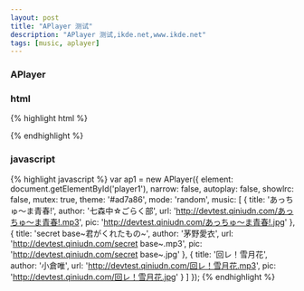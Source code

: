 ```yaml
---
layout: post
title: "APlayer 测试"
description: "APlayer 测试,ikde.net,www.ikde.net"
tags: [music, aplayer]
---
```


### APlayer
<div markdown="0">
<div id="player1" class="aplayer"></div>
<script>
var ap1 = new APlayer({
    element: document.getElementById('player1'),
    narrow: false,
    autoplay: false,
    showlrc: false,
    mutex: true,
    theme: '#ad7a86',
    mode: 'random',
    music: [
        {
            title: 'あっちゅ～ま青春!',
            author: '七森中☆ごらく部',
            url: 'http://devtest.qiniudn.com/あっちゅ～ま青春!.mp3',
            pic: 'http://devtest.qiniudn.com/あっちゅ～ま青春!.jpg'
        },
        {
            title: 'secret base~君がくれたもの~',
            author: '茅野愛衣',
            url: 'http://devtest.qiniudn.com/secret base~.mp3',
            pic: 'http://devtest.qiniudn.com/secret base~.jpg'
        },
        {
            title: '回レ！雪月花',
            author: '小倉唯',
            url: 'http://devtest.qiniudn.com/回レ！雪月花.mp3',
            pic: 'http://devtest.qiniudn.com/回レ！雪月花.jpg'
        }
    ]
});
</script>
</div>

### html

{% highlight html %}
<div id="player1" class="aplayer"></div>
{% endhighlight %}

### javascript

{% highlight javascript %}
var ap1 = new APlayer({
    element: document.getElementById('player1'),
    narrow: false,
    autoplay: false,
    showlrc: false,
    mutex: true,
    theme: '#ad7a86',
    mode: 'random',
    music: [
        {
            title: 'あっちゅ～ま青春!',
            author: '七森中☆ごらく部',
            url: 'http://devtest.qiniudn.com/あっちゅ～ま青春!.mp3',
            pic: 'http://devtest.qiniudn.com/あっちゅ～ま青春!.jpg'
        },
        {
            title: 'secret base~君がくれたもの~',
            author: '茅野愛衣',
            url: 'http://devtest.qiniudn.com/secret base~.mp3',
            pic: 'http://devtest.qiniudn.com/secret base~.jpg'
        },
        {
            title: '回レ！雪月花',
            author: '小倉唯',
            url: 'http://devtest.qiniudn.com/回レ！雪月花.mp3',
            pic: 'http://devtest.qiniudn.com/回レ！雪月花.jpg'
        }
    ]
});
{% endhighlight %}
